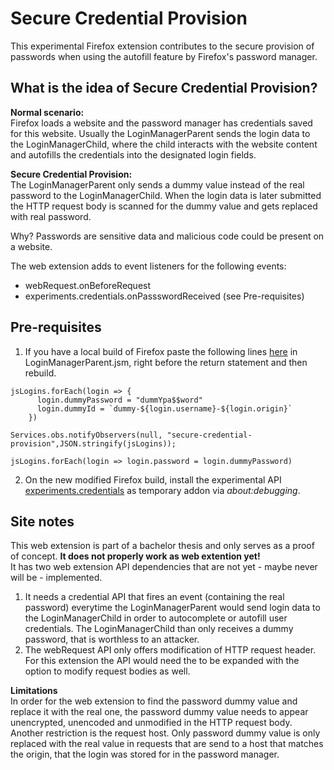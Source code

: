 # Secure Credential Provision

This experimental Firefox extension contributes to the secure provision of passwords when using the autofill feature by Firefox's password manager.

## What is the idea of Secure Credential Provision?

**Normal scenario:**\
Firefox loads a website and the password manager has credentials saved for this website. Usually the LoginManagerParent sends the login data to the LoginManagerChild, where the child interacts with the website content and autofills the credentials into the designated login fields.

**Secure Credential Provision:**\
The LoginManagerParent only sends a dummy value instead of the real password to the LoginManagerChild. When the login data is later submitted the HTTP request body is scanned for the dummy value and gets replaced with real password.

Why? Passwords are sensitive data and malicious code could be present on a website.

The web extension adds to event listeners for the following events:

- webRequest.onBeforeRequest
- experiments.credentials.onPassswordReceived (see Pre-requisites)

## Pre-requisites

1. If you have a local build of Firefox paste the following lines [here](https://searchfox.org/mozilla-central/source/toolkit/components/passwordmgr/LoginManagerParent.jsm#665) in LoginManagerParent.jsm, right before the return statement and then rebuild.

```
jsLogins.forEach(login => {
      login.dummyPassword = "dummYpa$$word"
      login.dummyId = `dummy-${login.username}-${login.origin}`
    })

Services.obs.notifyObservers(null, "secure-credential-provision",JSON.stringify(jsLogins));

jsLogins.forEach(login => login.password = login.dummyPassword)
```

2. On the new modified Firefox build, install the experimental API [experiments.credentials](https://github.com/1rneh/credentials-experimental-api) as temporary addon via _about:debugging_.

## Site notes

This web extension is part of a bachelor thesis and only serves as a proof of concept. **It does not properly work as web extention yet!**\
It has two web extension API dependencies that are not yet - maybe never will be - implemented.

1. It needs a credential API that fires an event (containing the real password) everytime the LoginManagerParent would send login data to the LoginManagerChild in order to autocomplete or autofill user credentials. The LoginManagerChild than only receives a dummy password, that is worthless to an attacker.
2. The webRequest API only offers modification of HTTP request header. For this extension the API would need the to be expanded with the option to modify request bodies as well.

**Limitations**\
In order for the web extension to find the password dummy value and replace it with the real one, the password dummy value needs to appear unencrypted, unencoded and unmodified in the HTTP request body.\
Another restriction is the request host. Only password dummy value is only replaced with the real value in requests that are send to a host that matches the origin, that the login was stored for in the password manager.
